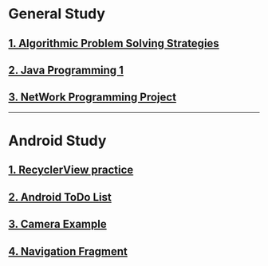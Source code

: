 # General Study
## [1. Algorithmic Problem Solving Strategies](https://github.com/SeungWonU/myStudy/tree/master/Algorithmic%20Problem%20Solving%20Strategies)
## [2. Java Programming 1](https://github.com/SeungWonU/myStudy/tree/master/Java%20Programming%201)
## [3. NetWork Programming Project](https://github.com/SeungWonU/myStudy/tree/master/NetWork%20Programming%20Project)

----------------------------------------------------------------

# Android Study
## [1. RecyclerView practice](https://github.com/SeungWonU/AndroidDev)
## [2. Android ToDo List](https://github.com/SeungWonU/myStudy/tree/master/Android%20TodoList)
## [3. Camera Example](https://github.com/SeungWonU/myStudy/tree/master/Camera%20Example)
## [4. Navigation Fragment](https://github.com/SeungWonU/myStudy/tree/master/NavigationFragment)
